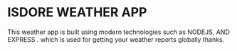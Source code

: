 # ISDORE WEATHER APP
 
 This weather app is built using modern technologies such as NODEJS, AND EXPRESS . 
 which is used for getting your weather reports globally thanks.
 